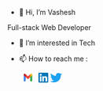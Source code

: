 - 👋 Hi, I’m Vashesh

Full-stack Web Developer

- 👀 I’m interested in Tech
- 📫 How to reach me :

  <a href="mailto:vashesh2001@gmail.com" target="_blank" rel="noopener noreferrer"><img src="Gmail.png" alt="Gmail@vashesh-jogani" style="height:20px;"></a>
  <a href="https://www.linkedin.com/in/vashesh-jogani" target="_blank" rel="noopener noreferrer"><img src="Linkedin.png" alt="LinkedIn@vashesh-jogani" style="height:20px;"></a>
  <a href="https://twitter.com/Vashesh2" target="_blank" rel="noopener noreferrer" hreflang="en"><img src="Twitter.png" alt="Twitter@vashesh-jogani" style="height:20px;"></a>
  
<!--   <a href="https://wa.me/917678066555" target="_blank" rel="noopener noreferrer" hreflang="en"><img src="whatsapp.svg" alt="Whatsapp@vashesh-jogani" style="height:20px;"></a> -->


<!---
Vashesh08/Vashesh08 is a ✨ special ✨ repository because its `README.md` (this file) appears on your GitHub profile.
You can click the Preview link to take a look at your changes.
--->
